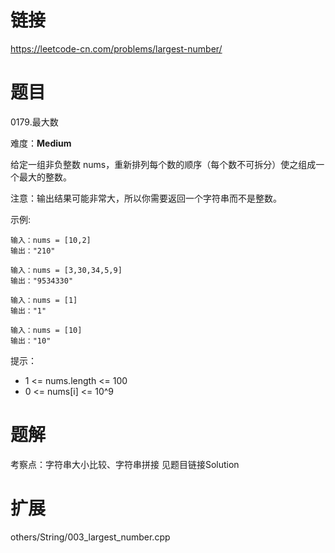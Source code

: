 # 链接
https://leetcode-cn.com/problems/largest-number/

# 题目
0179.最大数

难度：**Medium**

给定一组非负整数 nums，重新排列每个数的顺序（每个数不可拆分）使之组成一个最大的整数。

注意：输出结果可能非常大，所以你需要返回一个字符串而不是整数。

示例:
```
输入：nums = [10,2]
输出："210"

输入：nums = [3,30,34,5,9]
输出："9534330"

输入：nums = [1]
输出："1"

输入：nums = [10]
输出："10"
```

提示：
- 1 <= nums.length <= 100
- 0 <= nums[i] <= 10^9

# 题解
考察点：字符串大小比较、字符串拼接
见题目链接Solution

# 扩展
others/String/003_largest_number.cpp
